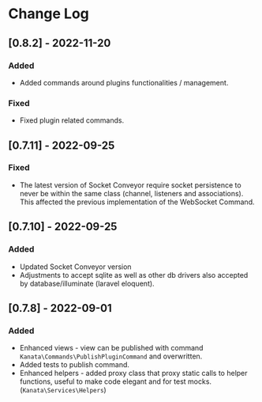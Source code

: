 
# Change Log

## [0.8.2] - 2022-11-20

### Added

- Added commands around plugins functionalities / management.

### Fixed

- Fixed plugin related commands.

## [0.7.11] - 2022-09-25

### Fixed

- The latest version of Socket Conveyor require socket persistence to never be within the same class (channel, listeners and associations). This affected the previous implementation of the WebSocket Command.

## [0.7.10] - 2022-09-25

### Added

- Updated Socket Conveyor version
- Adjustments to accept sqlite as well as other db drivers also accepted by database/illuminate (laravel eloquent).


## [0.7.8] - 2022-09-01

### Added

- Enhanced views - view can be published with command `Kanata\Commands\PublishPluginCommand` and overwritten.
- Added tests to publish command.
- Enhanced helpers - added proxy class that proxy static calls to helper functions, useful to make code elegant and for test mocks. (`Kanata\Services\Helpers`)
